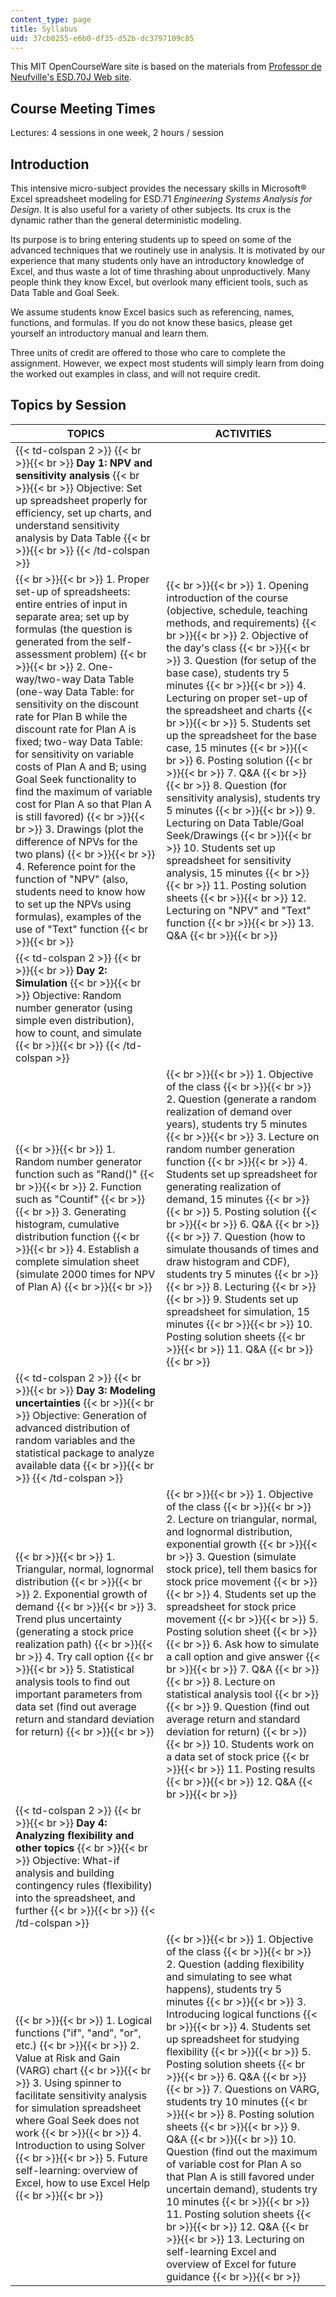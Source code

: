 ```yaml
---
content_type: page
title: Syllabus
uid: 37cb0255-e6b0-df35-d52b-dc3797109c85
---
```


This MIT OpenCourseWare site is based on the materials from [Professor de Neufville's ESD.70J Web site](https://ardent.mit.edu/).

Course Meeting Times
--------------------

Lectures: 4 sessions in one week, 2 hours / session

Introduction
------------

This intensive micro-subject provides the necessary skills in Microsoft® Excel spreadsheet modeling for ESD.71 _Engineering Systems Analysis for Design_. It is also useful for a variety of other subjects. Its crux is the dynamic rather than the general deterministic modeling.

Its purpose is to bring entering students up to speed on some of the advanced techniques that we routinely use in analysis. It is motivated by our experience that many students only have an introductory knowledge of Excel, and thus waste a lot of time thrashing about unproductively. Many people think they know Excel, but overlook many efficient tools, such as Data Table and Goal Seek.

We assume students know Excel basics such as referencing, names, functions, and formulas. If you do not know these basics, please get yourself an introductory manual and learn them.

Three units of credit are offered to those who care to complete the assignment. However, we expect most students will simply learn from doing the worked out examples in class, and will not require credit.

Topics by Session
-----------------

| TOPICS | ACTIVITIES |
| --- | --- |
| {{< td-colspan 2 >}} {{< br >}}{{< br >}} **Day 1: NPV and sensitivity analysis** {{< br >}}{{< br >}} Objective: Set up spreadsheet properly for efficiency, set up charts, and understand sensitivity analysis by Data Table {{< br >}}{{< br >}} {{< /td-colspan >}} ||
|  {{< br >}}{{< br >}} 1\. Proper set-up of spreadsheets: entire entries of input in separate area; set up by formulas (the question is generated from the self-assessment problem) {{< br >}}{{< br >}} 2\. One-way/two-way Data Table (one-way Data Table: for sensitivity on the discount rate for Plan B while the discount rate for Plan A is fixed; two-way Data Table: for sensitivity on variable costs of Plan A and B; using Goal Seek functionality to find the maximum of variable cost for Plan A so that Plan A is still favored) {{< br >}}{{< br >}} 3\. Drawings (plot the difference of NPVs for the two plans) {{< br >}}{{< br >}} 4\. Reference point for the function of "NPV" (also, students need to know how to set up the NPVs using formulas), examples of the use of "Text" function {{< br >}}{{< br >}}  |  {{< br >}}{{< br >}} 1\. Opening introduction of the course (objective, schedule, teaching methods, and requirements) {{< br >}}{{< br >}} 2\. Objective of the day's class {{< br >}}{{< br >}} 3\. Question (for setup of the base case), students try 5 minutes {{< br >}}{{< br >}} 4\. Lecturing on proper set-up of the spreadsheet and charts {{< br >}}{{< br >}} 5\. Students set up the spreadsheet for the base case, 15 minutes {{< br >}}{{< br >}} 6\. Posting solution {{< br >}}{{< br >}} 7\. Q&A {{< br >}}{{< br >}} 8\. Question (for sensitivity analysis), students try 5 minutes {{< br >}}{{< br >}} 9\. Lecturing on Data Table/Goal Seek/Drawings {{< br >}}{{< br >}} 10\. Students set up spreadsheet for sensitivity analysis, 15 minutes {{< br >}}{{< br >}} 11\. Posting solution sheets {{< br >}}{{< br >}} 12\. Lecturing on "NPV" and "Text" function {{< br >}}{{< br >}} 13\. Q&A {{< br >}}{{< br >}}  |
| {{< td-colspan 2 >}} {{< br >}}{{< br >}} **Day 2: Simulation** {{< br >}}{{< br >}} Objective: Random number generator (using simple even distribution), how to count, and simulate {{< br >}}{{< br >}} {{< /td-colspan >}} ||
|  {{< br >}}{{< br >}} 1\. Random number generator function such as "Rand()" {{< br >}}{{< br >}} 2\. Function such as "Countif" {{< br >}}{{< br >}} 3\. Generating histogram, cumulative distribution function {{< br >}}{{< br >}} 4\. Establish a complete simulation sheet (simulate 2000 times for NPV of Plan A) {{< br >}}{{< br >}}  |  {{< br >}}{{< br >}} 1\. Objective of the class {{< br >}}{{< br >}} 2\. Question (generate a random realization of demand over years), students try 5 minutes {{< br >}}{{< br >}} 3\. Lecture on random number generation function {{< br >}}{{< br >}} 4\. Students set up spreadsheet for generating realization of demand, 15 minutes {{< br >}}{{< br >}} 5\. Posting solution {{< br >}}{{< br >}} 6\. Q&A {{< br >}}{{< br >}} 7\. Question (how to simulate thousands of times and draw histogram and CDF), students try 5 minutes {{< br >}}{{< br >}} 8\. Lecturing {{< br >}}{{< br >}} 9\. Students set up spreadsheet for simulation, 15 minutes {{< br >}}{{< br >}} 10\. Posting solution sheets {{< br >}}{{< br >}} 11\. Q&A {{< br >}}{{< br >}}  |
| {{< td-colspan 2 >}} {{< br >}}{{< br >}} **Day 3: Modeling uncertainties** {{< br >}}{{< br >}} Objective: Generation of advanced distribution of random variables and the statistical package to analyze available data {{< br >}}{{< br >}} {{< /td-colspan >}} ||
|  {{< br >}}{{< br >}} 1\. Triangular, normal, lognormal distribution {{< br >}}{{< br >}} 2\. Exponential growth of demand {{< br >}}{{< br >}} 3\. Trend plus uncertainty (generating a stock price realization path) {{< br >}}{{< br >}} 4\. Try call option {{< br >}}{{< br >}} 5\. Statistical analysis tools to find out important parameters from data set (find out average return and standard deviation for return) {{< br >}}{{< br >}}  |  {{< br >}}{{< br >}} 1\. Objective of the class {{< br >}}{{< br >}} 2\. Lecture on triangular, normal, and lognormal distribution, exponential growth {{< br >}}{{< br >}} 3\. Question (simulate stock price), tell them basics for stock price movement {{< br >}}{{< br >}} 4\. Students set up the spreadsheet for stock price movement {{< br >}}{{< br >}} 5\. Posting solution sheet {{< br >}}{{< br >}} 6\. Ask how to simulate a call option and give answer {{< br >}}{{< br >}} 7\. Q&A {{< br >}}{{< br >}} 8\. Lecture on statistical analysis tool {{< br >}}{{< br >}} 9\. Question (find out average return and standard deviation for return) {{< br >}}{{< br >}} 10\. Students work on a data set of stock price {{< br >}}{{< br >}} 11\. Posting results {{< br >}}{{< br >}} 12\. Q&A {{< br >}}{{< br >}}  |
| {{< td-colspan 2 >}} {{< br >}}{{< br >}} **Day 4: Analyzing flexibility and other topics** {{< br >}}{{< br >}} Objective: What-if analysis and building contingency rules (flexibility) into the spreadsheet, and further {{< br >}}{{< br >}} {{< /td-colspan >}} ||
|  {{< br >}}{{< br >}} 1\. Logical functions ("if", "and", "or", etc.) {{< br >}}{{< br >}} 2\. Value at Risk and Gain (VARG) chart {{< br >}}{{< br >}} 3\. Using spinner to facilitate sensitivity analysis for simulation spreadsheet where Goal Seek does not work {{< br >}}{{< br >}} 4\. Introduction to using Solver {{< br >}}{{< br >}} 5\. Future self-learning: overview of Excel, how to use Excel Help {{< br >}}{{< br >}}  |  {{< br >}}{{< br >}} 1\. Objective of the class {{< br >}}{{< br >}} 2\. Question (adding flexibility and simulating to see what happens), students try 5 minutes {{< br >}}{{< br >}} 3\. Introducing logical functions {{< br >}}{{< br >}} 4\. Students set up spreadsheet for studying flexibility {{< br >}}{{< br >}} 5\. Posting solution sheets {{< br >}}{{< br >}} 6\. Q&A {{< br >}}{{< br >}} 7\. Questions on VARG, students try 10 minutes {{< br >}}{{< br >}} 8\. Posting solution sheets {{< br >}}{{< br >}} 9\. Q&A {{< br >}}{{< br >}} 10\. Question (find out the maximum of variable cost for Plan A so that Plan A is still favored under uncertain demand), students try 10 minutes {{< br >}}{{< br >}} 11\. Posting solution sheets {{< br >}}{{< br >}} 12\. Q&A {{< br >}}{{< br >}} 13\. Lecturing on self-learning Excel and overview of Excel for future guidance {{< br >}}{{< br >}}